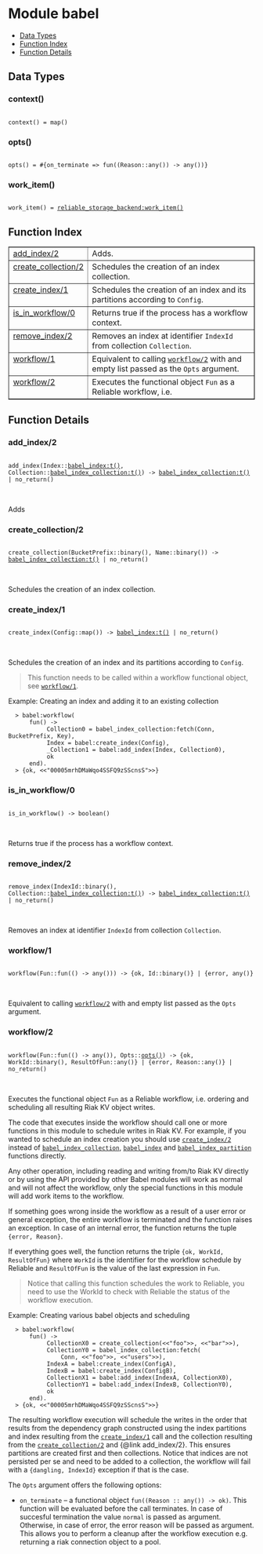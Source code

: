 

# Module babel #
* [Data Types](#types)
* [Function Index](#index)
* [Function Details](#functions)

<a name="types"></a>

## Data Types ##




### <a name="type-context">context()</a> ###


<pre><code>
context() = map()
</code></pre>




### <a name="type-opts">opts()</a> ###


<pre><code>
opts() = #{on_terminate =&gt; fun((Reason::any()) -&gt; any())}
</code></pre>




### <a name="type-work_item">work_item()</a> ###


<pre><code>
work_item() = <a href="reliable_storage_backend.md#type-work_item">reliable_storage_backend:work_item()</a>
</code></pre>

<a name="index"></a>

## Function Index ##


<table width="100%" border="1" cellspacing="0" cellpadding="2" summary="function index"><tr><td valign="top"><a href="#add_index-2">add_index/2</a></td><td>Adds.</td></tr><tr><td valign="top"><a href="#create_collection-2">create_collection/2</a></td><td>Schedules the creation of an index collection.</td></tr><tr><td valign="top"><a href="#create_index-1">create_index/1</a></td><td>Schedules the creation of an index and its partitions according to
<code>Config</code>.</td></tr><tr><td valign="top"><a href="#is_in_workflow-0">is_in_workflow/0</a></td><td>Returns true if the process has a workflow context.</td></tr><tr><td valign="top"><a href="#remove_index-2">remove_index/2</a></td><td>Removes an index at identifier <code>IndexId</code> from collection <code>Collection</code>.</td></tr><tr><td valign="top"><a href="#workflow-1">workflow/1</a></td><td>Equivalent to calling <a href="#workflow-2"><code>workflow/2</code></a> with and empty list passed as
the <code>Opts</code> argument.</td></tr><tr><td valign="top"><a href="#workflow-2">workflow/2</a></td><td>Executes the functional object <code>Fun</code> as a Reliable workflow, i.e.</td></tr></table>


<a name="functions"></a>

## Function Details ##

<a name="add_index-2"></a>

### add_index/2 ###

<pre><code>
add_index(Index::<a href="babel_index.md#type-t">babel_index:t()</a>, Collection::<a href="babel_index_collection.md#type-t">babel_index_collection:t()</a>) -&gt; <a href="babel_index_collection.md#type-t">babel_index_collection:t()</a> | no_return()
</code></pre>
<br />

Adds

<a name="create_collection-2"></a>

### create_collection/2 ###

<pre><code>
create_collection(BucketPrefix::binary(), Name::binary()) -&gt; <a href="babel_index_collection.md#type-t">babel_index_collection:t()</a> | no_return()
</code></pre>
<br />

Schedules the creation of an index collection.

<a name="create_index-1"></a>

### create_index/1 ###

<pre><code>
create_index(Config::map()) -&gt; <a href="babel_index.md#type-t">babel_index:t()</a> | no_return()
</code></pre>
<br />

Schedules the creation of an index and its partitions according to
`Config`.
> This function needs to be called within a workflow functional object,
see [`workflow/1`](#workflow-1).

Example: Creating an index and adding it to an existing collection

```
  > babel:workflow(
      fun() ->
           Collection0 = babel_index_collection:fetch(Conn, BucketPrefix, Key),
           Index = babel:create_index(Config),
           _Collection1 = babel:add_index(Index, Collection0),
           ok
      end).
  > {ok, <<"00005mrhDMaWqo4SSFQ9zSScnsS">>}
```


<a name="is_in_workflow-0"></a>

### is_in_workflow/0 ###

<pre><code>
is_in_workflow() -&gt; boolean()
</code></pre>
<br />

Returns true if the process has a workflow context.

<a name="remove_index-2"></a>

### remove_index/2 ###

<pre><code>
remove_index(IndexId::binary(), Collection::<a href="babel_index_collection.md#type-t">babel_index_collection:t()</a>) -&gt; <a href="babel_index_collection.md#type-t">babel_index_collection:t()</a> | no_return()
</code></pre>
<br />

Removes an index at identifier `IndexId` from collection `Collection`.

<a name="workflow-1"></a>

### workflow/1 ###

<pre><code>
workflow(Fun::fun(() -&gt; any())) -&gt; {ok, Id::binary()} | {error, any()}
</code></pre>
<br />

Equivalent to calling [`workflow/2`](#workflow-2) with and empty list passed as
the `Opts` argument.

<a name="workflow-2"></a>

### workflow/2 ###

<pre><code>
workflow(Fun::fun(() -&gt; any()), Opts::<a href="#type-opts">opts()</a>) -&gt; {ok, WorkId::binary(), ResultOfFun::any()} | {error, Reason::any()} | no_return()
</code></pre>
<br />

Executes the functional object `Fun` as a Reliable workflow, i.e.
ordering and scheduling all resulting Riak KV object writes.

The code that executes inside the workflow should call one or more functions
in this module to schedule writes in Riak KV. For example, if you wanted to
schedule an index creation you should use [`create_index/2`](#create_index-2) instead of
[`babel_index_collection`](babel_index_collection.md), [`babel_index`](babel_index.md) and [`babel_index_partition`](babel_index_partition.md) functions directly.

Any other operation, including reading and writing from/to Riak KV directly
or by using the API provided by other Babel modules will work as normal and
will not affect the workflow, only the special functions in this module will
add work items to the workflow.

If something goes wrong inside the workflow as a result of a user
error or general exception, the entire workflow is terminated and the
function raises an exception. In case of an internal error, the function
returns the tuple `{error, Reason}`.

If everything goes well, the function returns the triple
`{ok, WorkId, ResultOfFun}` where `WorkId` is the identifier for the
workflow schedule by Reliable and `ResultOfFun` is the value of the last
expression in `Fun`.

> Notice that calling this function schedules the work to Reliable, you need
to use the WorkId to check with Reliable the status of the workflow
execution.

Example: Creating various babel objects and scheduling

```
  > babel:workflow(
      fun() ->
           CollectionX0 = create_collection(<<"foo">>, <<"bar">>),
           CollectionY0 = babel_index_collection:fetch(
               Conn, <<"foo">>, <<"users">>),
           IndexA = babel:create_index(ConfigA),
           IndexB = babel:create_index(ConfigB),
           CollectionX1 = babel:add_index(IndexA, CollectionX0),
           CollectionY1 = babel:add_index(IndexB, CollectionY0),
           ok
      end).
  > {ok, <<"00005mrhDMaWqo4SSFQ9zSScnsS">>}
```

The resulting workflow execution will schedule the writes in the order that
results from the dependency graph constructed using the index partitions and
index resulting from the [`create_index/1`](#create_index-1) call and the collection
resulting from the [`create_collection/2`](#create_collection-2) and {@link add_index/2}.
This ensures partitions are created first and then collections. Notice that
indices are not persisted per se and need to be added to a collection, the
workflow will fail with a `{dangling, IndexId}` exception if that is the
case.

The `Opts` argument offers the following options:

* `on_terminate` – a functional object `fun((Reason :: any()) -> ok)`. This
function will be evaluated before the call terminates. In case of succesful
termination the value `normal` is passed as argument. Otherwise, in case of
error, the error reason will be passed as argument. This allows you to
perform a cleanup after the workflow execution e.g. returning a riak
connection object to a pool.

